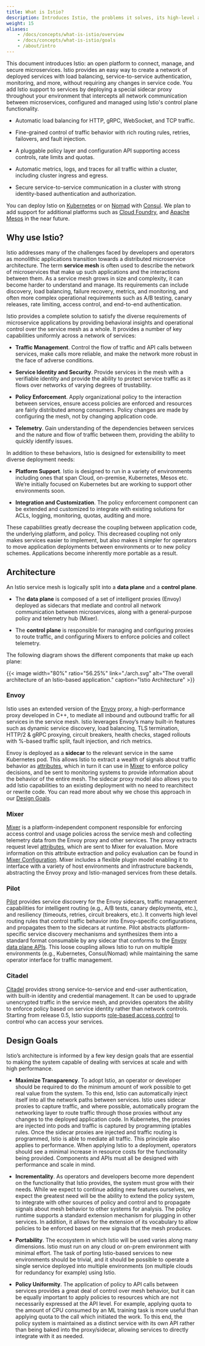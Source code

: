```yaml
---
title: What is Istio?
description: Introduces Istio, the problems it solves, its high-level architecture and design goals.
weight: 15
aliases:
    - /docs/concepts/what-is-istio/overview
    - /docs/concepts/what-is-istio/goals
    - /about/intro
---
```


This document introduces Istio: an open platform to connect, manage, and secure microservices.
Istio provides an easy way to create a network of deployed services with load balancing, service-to-service authentication,
monitoring, and more, without requiring any changes in service code. You add Istio support to services by deploying a
special sidecar proxy throughout your environment that intercepts all network communication between microservices, configured
and managed using Istio's control plane functionality.

- Automatic load balancing for HTTP, gRPC, WebSocket, and TCP traffic.

- Fine-grained control of traffic behavior with rich routing rules,
retries, failovers, and fault injection.

- A pluggable policy layer and configuration API supporting access controls,
rate limits and quotas.

- Automatic metrics, logs, and traces for all traffic within a cluster,
including cluster ingress and egress.

- Secure service-to-service communication in a cluster with strong
identity-based authentication and authorization.

You can deploy Istio on [Kubernetes](https://kubernetes.io) or on 
[Nomad](https://nomadproject.io) with [Consul](https://www.consul.io/). We
plan to add support for additional platforms such as
[Cloud Foundry](https://www.cloudfoundry.org/),
and [Apache Mesos](https://mesos.apache.org/) in the near future.

## Why use Istio?

Istio addresses many of the challenges faced by developers and operators as monolithic applications transition towards a distributed microservice architecture. The term **service mesh** is often used to describe the network of
microservices that make up such applications and the interactions between them. As a service mesh grows in size and complexity, it can become harder to understand
and manage. Its requirements can include discovery, load balancing, failure recovery, metrics, and monitoring, and often more complex operational requirements
such as A/B testing, canary releases, rate limiting, access control, and end-to-end authentication.

Istio provides a complete solution to satisfy the diverse requirements of microservice applications by providing
behavioral insights and operational control over the service mesh as a whole. It provides a number of key capabilities uniformly across a
network of services:

- **Traffic Management**. Control the flow of traffic and API calls between services, make calls more reliable, and make the network more robust in the face
of adverse conditions.

- **Service Identity and Security**. Provide services in the mesh with a verifiable identity and provide the ability to protect service traffic
as it flows over networks of varying degrees of trustability.

- **Policy Enforcement**. Apply organizational policy to the interaction between services, ensure access policies are enforced and resources are fairly
distributed among consumers. Policy changes are made by configuring the mesh, not by changing application code.

- **Telemetry**. Gain understanding of the dependencies between services and the nature and flow of traffic between them, providing the ability to quickly identify issues.

In addition to these behaviors, Istio is designed for extensibility to meet diverse deployment needs:

- **Platform Support**. Istio is designed to run in a variety of environments including ones that span Cloud, on-premise, Kubernetes, Mesos etc. We’re
initially focused on Kubernetes but are working to support other environments soon.

- **Integration and Customization**. The policy enforcement component can be extended and customized to integrate with existing solutions for
ACLs, logging, monitoring, quotas, auditing and more.

These capabilities greatly decrease the coupling between application code, the underlying platform, and policy. This decreased coupling not only makes
services easier to implement, but also makes it simpler for operators to move application deployments between environments or to new policy schemes.
Applications become inherently more portable as a result.

## Architecture

An Istio service mesh is logically split into a **data plane** and a **control plane**.

- The **data plane** is composed of a set of intelligent
proxies (Envoy) deployed as sidecars that mediate and control all network communication between microservices,
along with a general-purpose policy and telemetry hub (Mixer).

- The **control plane** is responsible for managing and
configuring proxies to route traffic, and configuring Mixers to enforce policies and collect telemetry.

The following diagram shows the different components that make up each plane:

{{< image width="80%" ratio="56.25%"
    link="./arch.svg"
    alt="The overall architecture of an Istio-based application."
    caption="Istio Architecture"
    >}}

### Envoy

Istio uses an extended version of the [Envoy](https://envoyproxy.github.io/envoy/) proxy, a high-performance proxy developed in C++, to mediate all inbound and outbound traffic for all services in the service mesh.
Istio leverages Envoy’s many built-in features such as dynamic service discovery, load balancing, TLS termination, HTTP/2 & gRPC proxying, circuit breakers,
health checks, staged rollouts with %-based traffic split, fault injection, and rich metrics.

Envoy is deployed as a **sidecar** to the relevant service in the same Kubernetes pod. This allows Istio to extract a wealth of signals about traffic behavior as [attributes](/docs/concepts/policies-and-telemetry/#attributes), which in turn it can use in [Mixer](/docs/concepts/policies-and-telemetry/) to enforce policy decisions, and be sent to monitoring systems to provide information about the behavior of the entire mesh. The sidecar proxy model also allows you to add Istio capabilities to an existing deployment with no need to rearchitect or rewrite code. You can read more about why we chose this approach in our [Design Goals](/docs/concepts/what-is-istio/#design-goals).

### Mixer

[Mixer](/docs/concepts/policies-and-telemetry/) is a platform-independent component responsible for enforcing access control and usage policies across the service mesh and collecting telemetry data from the Envoy proxy and other
services. The proxy extracts request level [attributes](/docs/concepts/policies-and-telemetry/#attributes), which are sent to Mixer for evaluation. More information on this attribute extraction and policy
evaluation can be found in [Mixer Configuration](/docs/concepts/policies-and-telemetry/#configuration-model). Mixer includes a flexible plugin model enabling it to interface with a variety of host environments and infrastructure backends, abstracting the Envoy proxy and Istio-managed services from these details.

### Pilot

[Pilot](/docs/concepts/traffic-management/#pilot-and-envoy) provides
service discovery for the Envoy sidecars, traffic management capabilities
for intelligent routing (e.g., A/B tests, canary deployments, etc.),
and resiliency (timeouts, retries, circuit breakers, etc.). It converts
high level routing rules that control traffic behavior into Envoy-specific
configurations, and propagates them to the sidecars at runtime. Pilot
abstracts platform-specific service discovery mechanisms and synthesizes
them into a standard format consumable by any sidecar that conforms to the
[Envoy data plane APIs](https://github.com/envoyproxy/data-plane-api).
This loose coupling allows Istio to run on multiple environments
(e.g., Kubernetes, Consul/Nomad) while maintaining the same operator
interface for traffic management.

### Citadel

[Citadel](/docs/concepts/security/) provides strong service-to-service and end-user authentication, with built-in identity and
credential management. It can be used to upgrade unencrypted traffic in the service mesh, and provides operators the ability to enforce
policy based on service identity rather than network controls. Starting from release 0.5, Istio supports
[role-based access control](/docs/concepts/security/#role-based-access-control-rbac) to control who can access your services.

## Design Goals

Istio’s architecture is informed by a few key design goals that are essential to making the system capable of dealing with services at scale and with high
performance.

- **Maximize Transparency**.
To adopt Istio, an operator or developer should be required to do the minimum amount of work possible to get real value from the system. To this end, Istio
can automatically inject itself into all the network paths between services. Istio uses sidecar proxies to capture traffic, and where possible, automatically
program the networking layer to route traffic through those proxies without any changes to the deployed application code. In Kubernetes, the proxies are
injected into pods and traffic is captured by programming iptables rules. Once the sidecar proxies are injected and traffic routing is programmed, Istio is
able to mediate all traffic. This principle also applies to performance. When applying Istio to a deployment, operators should see a minimal increase in
resource costs for the
functionality being provided. Components and APIs must all be designed with performance and scale in mind.

- **Incrementality**.
As operators and developers become more dependent on the functionality that Istio provides, the system must grow with their needs. While we expect to
continue adding new features ourselves, we expect the greatest need will be the ability to extend the policy system, to integrate with other sources of policy and control and to propagate signals about mesh behavior to other systems for analysis. The policy runtime supports a standard extension mechanism for plugging in other services. In addition, it allows for the extension of its vocabulary to allow policies to be enforced based on new signals that the mesh produces.

- **Portability**.
The ecosystem in which Istio will be used varies along many dimensions. Istio must run on any cloud or on-prem environment with minimal effort. The task of
porting Istio-based services to new environments should be trivial, and it should be possible to operate a single service deployed into multiple
environments (on multiple clouds for redundancy for example) using Istio.

- **Policy Uniformity**.
The application of policy to API calls between services provides a great deal of control over mesh behavior, but it can be equally important to apply
policies to resources which are not necessarily expressed at the API level. For example, applying quota to the amount of CPU consumed by an ML training task
is more useful than applying quota to the call which initiated the work. To this end, the policy system is maintained as a distinct service with its own API
rather than being baked into the proxy/sidecar, allowing services to directly integrate with it as needed.
